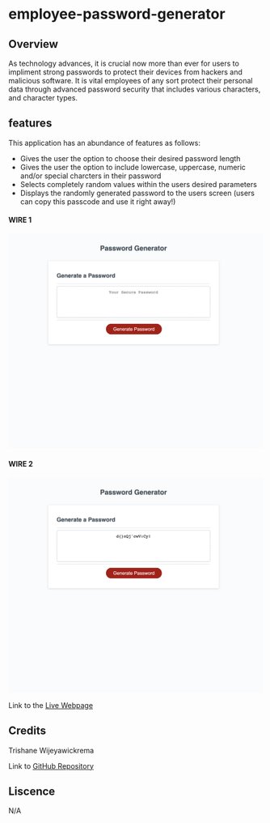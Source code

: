# employee-password-generator

## Overview

As technology advances, it is crucial now more than ever for users to impliment strong passwords to protect their devices from hackers and malicious software. It is vital employees of any sort protect their personal data through advanced password security that includes various characters, and character types.

## features

This application has an abundance of features as follows:

- Gives the user the option to choose their desired password length
- Gives the user the option to include lowercase, uppercase, numeric and/or special charcters in their password
- Selects completely random values within the users desired parameters
- Displays the randomly generated password to the users screen (users can copy this passcode and use it right away!)

#### WIRE 1
![screenshot](develop/images/employee-password-generator.png)

#### WIRE 2
![screenshot](develop/images/generated-password.png)



Link to the [Live Webpage](https://trishaneww.github.io/employee-password-generator/)


## Credits

Trishane Wijeyawickrema 

Link to [GitHub Repository](https://github.com/Trishaneww/employee-password-generator)

## Liscence

N/A
